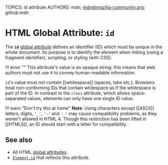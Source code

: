 TOPICS: id attribute
AUTHORS: mdn; mdn@mozilla-community.org; github:mdn

# HTML Global Attribute: `id`

The **`id`** [global attribute](/en/webfrontend/HTML_Global_Attributes) defines an identifier (ID)
which must be unique in the whole document. Its purpose is to identify the element when linking
(using a fragment identifier), scripting, or styling (with CSS).

!!! error ""
    This attribute's value is an opaque string: this means that web authors must not use it to convey
    human-readable information.

`id`'s value must not contain [[whitespace]] (spaces, tabs etc.). Browsers treat non-conforming IDs that
contain whitespace as if the whitespace is part of the ID. In contrast to the `class` attribute,
which allows space-separated values, elements can only have one single ID value.

!!! warn "Don't try this at home"
    **Note**: Using characters except [[ASCII]] letters, digits, `'_'`, `'-'` and `'.'` may cause compatibility
    problems, as they weren't allowed in HTML 4. Though this restriction has been lifted in [[HTML5]],
    an ID should start with a letter for compatibility.

## See also

- All HTML [global attributes](/en/webfrontend/HTML_Global_Attributes).
- [`Element.id`](/en/webfrontend/Element.id) that reflects this attribute.
